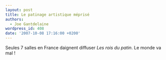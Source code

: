 ```yaml
---
layout: post
title: Le patinage artistique méprisé
authors:
  - Joe Gantdelaine
wordpress_id: 408
date: '2007-10-08 17:16:00 +0200'
---
```

Seules 7 salles en France daignent diffuser *Les rois du patin*. Le monde va mal !
